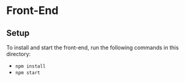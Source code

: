 # Front-End

## Setup
To install and start the front-end, run the following commands in this directory:

* `npm install`
* `npm start`
